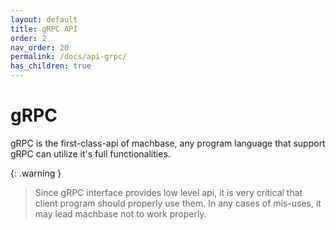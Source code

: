 ```yaml
---
layout: default
title: gRPC API
order: 2
nav_order: 20
permalink: /docs/api-grpc/
has_children: true
---
```


# gRPC

gRPC is the first-class-api of machbase, any program language that support gRPC can utilize it's full functionalities.

{: .warning }
> Since gRPC interface provides low level api, it is very critical that  client program should properly use them. In any cases of mis-uses, it may lead machbase not to work properly.
